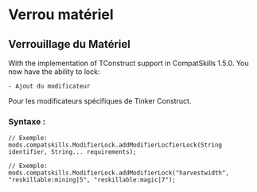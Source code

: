 # Verrou matériel

## Verrouillage du Matériel

With the implementation of TConstruct support in CompatSkills 1.5.0. You now have the ability to lock:

    - Ajout du modificateur
    

Pour les modificateurs spécifiques de Tinker Construct.

### Syntaxe :

    // Exemple:
    mods.compatskills.ModifierLock.addModifierLocfierLock(String identifier, String... requirements);
    
    // Exemple:
    mods.compatskills.ModifierLock.addModifierLock("harvestwidth", "reskillable:mining|5", "reskillable:magic|7");